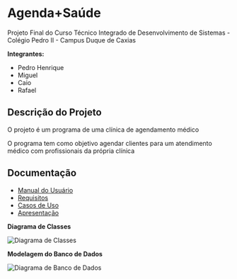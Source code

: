 # Agenda+Saúde

Projeto Final do Curso Técnico Integrado de Desenvolvimento de Sistemas - Colégio Pedro II - Campus Duque de Caxias

**Integrantes:**
 - Pedro Henrique
 - Miguel
 - Caio
 - Rafael

 ## Descrição do Projeto

O projeto é um programa de uma clínica de agendamento médico 

O programa tem como objetivo agendar clientes para um atendimento médico com profissionais da própria clínica

## Documentação

- [Manual do Usuário](manual.md)
- [Requisitos](requisitos.md)
- [Casos de Uso](casos-de-uso.md)
- [Apresentação](apresentacao.pdf)

**Diagrama de Classes**

![Diagrama de Classes]()

**Modelagem do Banco de Dados**

![Diagrama de Banco de Dados](diagrama-banco-de-dados.jpg)
